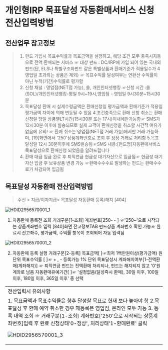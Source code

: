 # 개인형IRP 목표달성 자동환매서비스 신청 전산입력방법
## 전산업무 참고정보
> 1. 펀드 가입시 목표수익률과 목표금액을 설정하고, 해당 조건 모두 충족시자동으로 전액 환매되는 서비스
> ☞ 대상 펀드 : DC/IRP에 가입 되어 있는 국내외 펀드(단, ELS나 특별구조화펀드 같은 특별상품과 환매기준가 적용일수가 4영업일 초과되는 상품은 제외)
> ☞ 목표수익률 달성여부는 연환산 수익률이 아닌 누적(기간)수익률로 평가함
> 2. 신청 채널 : 영업점(NET점 가능), 쏠, 개인인터넷뱅킹
> ☞신청 시간 :쏠(SOL)/개인인터넷뱅킹-평일 9시~19시,영업점 - 영업일 9시30분~15시30분
> 3. 목표달성 환매 시 실제수령금액은 환매신청일 평가금액과 환매기준가 적용일 평가금액 차이에 의해 변동될 수 있음
> 4.조건충족으로 환매 신청 취소는 환매신청일 당일 상품별LT시간(15시30분 또는 17시)이내에만가능함☞ SMS가 12시30분 이후에 발송되므로 실제 고객이 환매신청을 취소할 시간적 여유가 없음에 유의!
> ☞ 환매 취소는 영업점(NET점 거래 가능)에서만 거래 가능하며, [19]화면에서 '250'상품계좌번호로 조회 후 정정 거래로 처리함
> 5.목표 달성일 12시 30분이후에 SMS발송됨☞SMS 내용:[펀드명]자동환매서비스 목표달성으로 환매신청 되었음을 알려드립니다
> 6. 환매 대금 입금 완료 후 퇴직연금 현금성 대기자산으로 입금됨☞ 현금성 대기자산 입금 후 보유상품 변경 가능
> ☞환매수수수료 발생하는 펀드는 환매수수료가 차감되어 입금됨
## 목표달성 자동환매 전산입력방법
> 수신 > 지급/이자지급> 목표달성 자동환매 등록/해지 [404]

![HDID2956570001_1](HDID2956570001_1.jpg)

1. 자동환매 등록전 조회
거래구분[1-조회]
계좌번호[250- - ] ☞'250~'으로 시작되는 상품계좌번호 입력
[840]화면 잔고정보TAB 펀드상품 계좌번호 확인
가능☞ 완료시 잔고좌수, 평가금액, 수익률 항목이 조회되어 자동 입력됨

![HDID2956570001_2](HDID2956570001_2.jpg)

2. 자동환매 등록 실행
거래구분[2-등록]
목표금액[ ]☞최저 1백만원이상(평가금액) 원단위
목표수익률 [ ]☞ + , - 등록가능 1% 단위
목표달성시 계좌해지여부[1-전액환매(계좌해지)] ☞ 퇴직연금 펀드는 전액환매 처리되나, 펀드는 해지되지 않고 '0'원 계좌로 남음
자동환매유예기간[ ]☞ '설정없음(달성즉시 환매), 30일 이후, 100일 이후, 180일 이후, 365일 이후' 중 선택

<table><tbody><tr>
<td>
전산입력시 유의사항</td></tr><tr>
<td>1. 목표금액과 목표수익률은 향후 달성할 목표로 현재 보다 높아야 함
2.목표달성 후 환매 예약 취소한 경우 재등록은 영업점, 온라인 모두 가능
3. 등록 내역 조회
☞ 거래구분[1-조회] 계좌번호['250'으로 시작되는 상품계좌번호]입력 후 완료
신청상태'0-정상', 처리상태'1-환매완료' 클릭

![HDID2956570001_3](HDID2956570001_3.jpg)
</td></tr></tbody>
</table>


